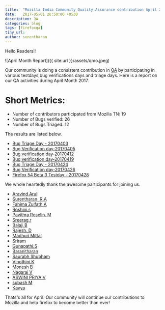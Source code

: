 ```yaml
---
title:  "Mozilla India Community Quality Assurance contribution April 2017"
date:   2017-05-01 20:50:00 +0530
description: QA
categories: blog
tags: [firefoxqa]
tiny_url:
author: surentharan
---
```


Hello Readers!!

![April Month Report]({{ site.url }}/assets/qmo.jpeg)

Our community is doing a consistent contribution in [QA](http://quality.mozilla.org/) by participating in various testdays,bug verifications days and triage days. Here is a report on our QA activities during April Month 2017.

Short Metrics:
=============
- Number of contributors participated from Mozilla TN: 19
- Number of Bugs verified: 26
- Number of Bugs Triaged: 12

The results are listed below.

- [Bug Triage Day - 20170403](https://public.etherpad-mozilla.org/p/MozillaIN_QA_Bug_Triage_Day-20170403)
- [Bug Verification day-20170405](https://public.etherpad-mozilla.org/p/MozillaIN_QA_Bug_Verification_Day_20170405)
- [Bug verification day-20170412](https://public.etherpad-mozilla.org/p/MozillaIN_QA_Bug_Verification_Day_20170412)
- [Bug verification day-20170419](https://public.etherpad-mozilla.org/p/MozillaIN_QA_Bug_Verification_Day_20170419)
- [Bug Triage Day - 20170424](https://public.etherpad-mozilla.org/p/MozillaIN_QA_Bug_Triage_Day-20170424)
- [Bug Verification day-20170426](https://public.etherpad-mozilla.org/p/MozillaIN_QA_Bug_Verification_Day_20170426)
- [Firefox 54 Beta 3 Testday - 20170428](https://public.etherpad-mozilla.org/p/MozillaIN_QA_Firefox_54_Beta_3_Testday)


We whole heartedly thank the awesome participants for joining us.

- [Aravind Arul]()
- [Surentharan .R.A](https://twitter.com/surentharan7)
- [Fahima Zulfath A]()
- [Roshini.s]()
- [Pavithra Roselin. M]()
- [Sreerag.r]()
- [Balaji.B]()
- [Rajesh. D](https://twitter.com/rajeshhacker023)
- [Madhuri Mittal](https://twitter.com/Madhuri_QA)
- [Sriram]()
- [Gunapathi.S](https://twitter.com/GunapathiS)
- [Baranitharan](https://twitter.com/baranicoo)
- [Saurabh Shubham]()
- [Vinothini.K](https://twitter.com/vinosri99)
- [Monesh B](https://twitter.com/moneshb7)
- [Nagaraj V](https://twitter.com/nagarajnaidu921)
- [ASWINI PRIYA V]()
- [subash M](https://twitter.com/subahiphop4)
- [Kavya](https://twitter.com/KavyaKmk97)


Thats's all for April. 
Our community will continue our contributions to Mozilla and help firefox to become better than ever!
